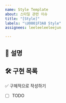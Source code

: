 ```yaml
---
name: Style Template
about: 스타일 관련 이슈
title: "[Style]"
labels: "\U0001F3A8 Style"
assignees: leeleeleeleejun

---
```


## 📌 설명

## 🛠️ 구현 목록

✅ 구체적으로 작성하기

- [ ] TODO
